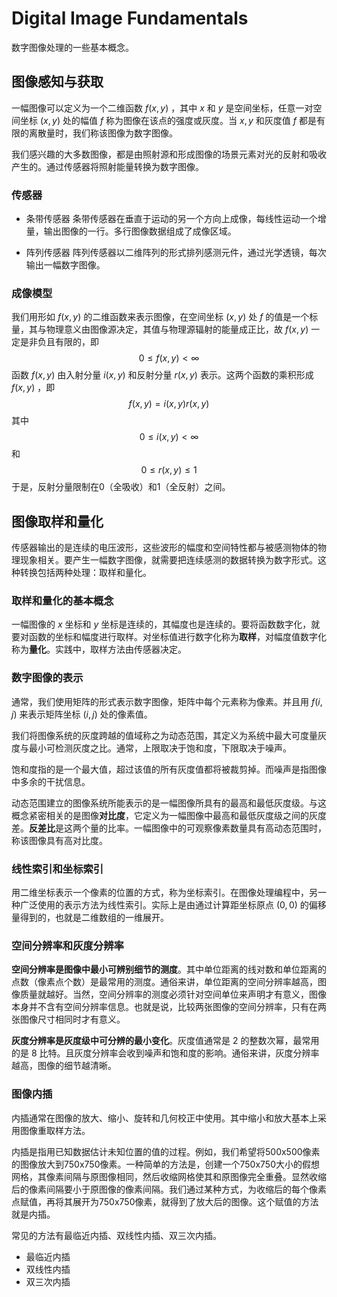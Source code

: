 # Digital Image Fundamentals
数字图像处理的一些基本概念。

## 图像感知与获取
一幅图像可以定义为一个二维函数 $f(x,y)$ ，其中 $x$ 和 $y$ 是空间坐标，任意一对空间坐标 $(x,y)$ 处的幅值 $f$ 称为图像在该点的强度或灰度。当 $x,y$ 和灰度值 $f$ 都是有限的离散量时，我们称该图像为数字图像。

我们感兴趣的大多数图像，都是由照射源和形成图像的场景元素对光的反射和吸收产生的。通过传感器将照射能量转换为数字图像。


### 传感器
- 条带传感器
条带传感器在垂直于运动的另一个方向上成像，每线性运动一个增量，输出图像的一行。多行图像数据组成了成像区域。

- 阵列传感器
阵列传感器以二维阵列的形式排列感测元件，通过光学透镜，每次输出一幅数字图像。

### 成像模型
我们用形如 $f(x,y)$ 的二维函数来表示图像，在空间坐标 $(x,y)$ 处 $f$ 的值是一个标量，其与物理意义由图像源决定，其值与物理源辐射的能量成正比，故 $f(x,y)$ 一定是非负且有限的，即 $$0 \leq f(x,y) < \infty$$ 函数 $f(x,y)$ 由入射分量 $i(x,y)$ 和反射分量 $r(x,y)$ 表示。这两个函数的乘积形成 $f(x,y)$ ，即 $$f(x,y)=i(x,y)r(x,y)$$ 其中 $$0 \leq i(x,y) < \infty$$ 和 $$0 \leq r(x,y) \leq 1$$ 于是，反射分量限制在0（全吸收）和1（全反射）之间。

## 图像取样和量化
传感器输出的是连续的电压波形，这些波形的幅度和空间特性都与被感测物体的物理现象相关。要产生一幅数字图像，就需要把连续感测的数据转换为数字形式。这种转换包括两种处理：取样和量化。

### 取样和量化的基本概念
一幅图像的 $x$ 坐标和 $y$ 坐标是连续的，其幅度也是连续的。要将函数数字化，就要对函数的坐标和幅度进行取样。对坐标值进行数字化称为**取样**，对幅度值数字化称为**量化**。实践中，取样方法由传感器决定。

### 数字图像的表示
通常，我们使用矩阵的形式表示数字图像，矩阵中每个元素称为像素。并且用 $f(i,j)$ 来表示矩阵坐标 $(i,j)$ 处的像素值。

我们将图像系统的灰度跨越的值域称之为动态范围，其定义为系统中最大可度量灰度与最小可检测灰度之比。通常，上限取决于饱和度，下限取决于噪声。

饱和度指的是一个最大值，超过该值的所有灰度值都将被裁剪掉。而噪声是指图像中多余的干扰信息。

动态范围建立的图像系统所能表示的是一幅图像所具有的最高和最低灰度级。与这概念紧密相关的是图像**对比度**，它定义为一幅图像中最高和最低灰度级之间的灰度差。**反差比**是这两个量的比率。一幅图像中的可观察像素数量具有高动态范围时，称该图像具有高对比度。

### 线性索引和坐标索引
用二维坐标表示一个像素的位置的方式，称为坐标索引。在图像处理编程中，另一种广泛使用的表示方法为线性索引。实际上是由通过计算距坐标原点 $(0,0)$ 的偏移量得到的，也就是二维数组的一维展开。

### 空间分辨率和灰度分辨率
**空间分辨率是图像中最小可辨别细节的测度**。其中单位距离的线对数和单位距离的点数（像素点个数）是最常用的测度。通俗来讲，单位距离的空间分辨率越高，图像质量就越好。当然，空间分辨率的测度必须针对空间单位来声明才有意义，图像本身并不含有空间分辨率信息。也就是说，比较两张图像的空间分辨率，只有在两张图像尺寸相同时才有意义。

**灰度分辨率是灰度级中可分辨的最小变化**。灰度值通常是 $2$ 的整数次幂，最常用的是 $8$ 比特。且灰度分辨率会收到噪声和饱和度的影响。通俗来讲，灰度分辨率越高，图像的细节越清晰。

### 图像内插
内插通常在图像的放大、缩小、旋转和几何校正中使用。其中缩小和放大基本上采用图像重取样方法。

内插是指用已知数据估计未知位置的值的过程。例如，我们希望将500x500像素的图像放大到750x750像素。一种简单的方法是，创建一个750x750大小的假想网格，其像素间隔与原图像相同，然后收缩网格使其和原图像完全重叠。显然收缩后的像素间隔要小于原图像的像素间隔。我们通过某种方式，为收缩后的每个像素点赋值，再将其展开为750x750像素，就得到了放大后的图像。这个赋值的方法就是内插。

常见的方法有最临近内插、双线性内插、双三次内插。

- 最临近内插
- 双线性内插
- 双三次内插